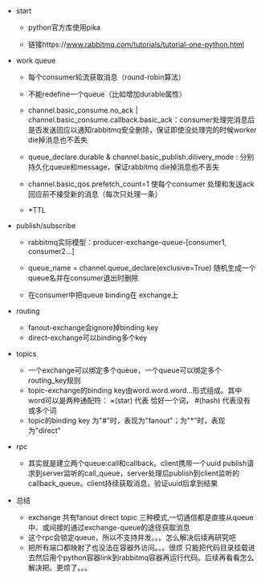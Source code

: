 -  start
    - python官方库使用pika

    - 链接https://www.rabbitmq.com/tutorials/tutorial-one-python.html
- work queue

    - 每个consumer轮流获取消息（round-robin算法）

    - 不能redefine一个queue（比如增加durable属性）
    - channel.basic_consume.no_ack | channel.basic_consume.callback.basic_ack：consumer处理完消息后是否发送回应以通知rabbitmq安全删除，保证即使没处理完的时候worker die掉消息也不丢失
    - queue_declare.durable & channel.basic_publish.dilivery_mode : 分别持久化queue和message，保证rabbitmq die掉消息也不丢失
    - channel.basic_qos.prefetch_count=1 使每个consumer 处理和发送ack回应前不接受新的消息（每次只处理一条）
    - *TTL
-  publish/subscribe
    - rabbitmq实际模型：producer-exchange-queue-[consumer1, consumer2...]
    - queue_name  = channel.queue_declare(exclusive=True) 随机生成一个queue名并在consumer退出时删除

    - 在consumer中把queue binding在 exchange上
- routing
    - fanout-exchange会ignore掉binding key
    - direct-exchange可以binding多个key
- topics
    - 一个exchange可以绑定多个queue，一个queue可以绑定多个routing_key规则
    - topic-exchange的binding key由word.word.word...形式组成。其中word可以是两种通配符： ×(star) 代表 恰好一个词， #(hash) 代表没有或多个词
    - topic的binding key 为"#"时，表现为"fanout"；为"*"时，表现为"direct"
- rpc
    - 其实就是建立两个queue:call和callback。client携带一个uuid publish请求到server监听的call_queue，server处理后publish到client监听的callback_queue。client持续获取消息，验证uuid后拿到结果

- 总结
    - exchange 共有fanout direct topic 三种模式,一切通信都是直接从queue中、或间接的通过exchange-queue的途径获取消息
    - 这个rpc会锁定queue，所以不支持并发。。。怎么解决后续再研究吧
    - 把所有端口都映射了也没法在容器外访问。。。很烦 只能把代码目录挂载进去然后用个python容器link到rabbitmq容器再运行代码。后续再看看怎么解决把。更烦了。。。
